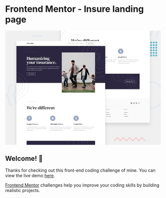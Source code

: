 # Frontend Mentor - Insure landing page

![Design preview for the Insure landing page coding challenge](./public/desktop-preview.jpg)

## Welcome! 👋

Thanks for checking out this front-end coding challenge of mine. You can view the live demo [here](https://www.frontendmentor.io).

[Frontend Mentor](https://www.frontendmentor.io) challenges help you improve your coding skills by building realistic projects.
